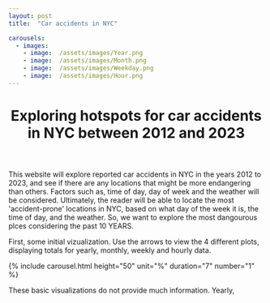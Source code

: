 ```yaml
---
layout: post
title:  "Car accidents in NYC"

carousels:
  - images: 
    - image:  /assets/images/Year.png
    - image:  /assets/images/Month.png
    - image:  /assets/images/Weekday.png
    - image:  /assets/images/Hour.png
---
```




 <header>
        <h1>Exploring hotspots for car accidents in NYC between 2012 and 2023</h1>
 </header>
This website will explore reported car accidents in NYC in the years 2012 to 2023, and see if there are any locations that might be more endangering than others. Factors such as, time of day, day of week and the weather will be considered. Ultimately, the reader will be able to locate the most 'accident-prone' locations in NYC, based on what day of the week it is, the time of day, and the weather. So, we want to explore the most dangourous plces considering the past 10 YEARS. 

First, some initial vizualization. Use the arrows to view the 4 different plots, displaying totals for yearly, monthly, weekly and hourly data.

  {% include carousel.html height="50" unit="%" duration="7" number="1" %}

These basic visualizations do not provide much information. Yearly, 




